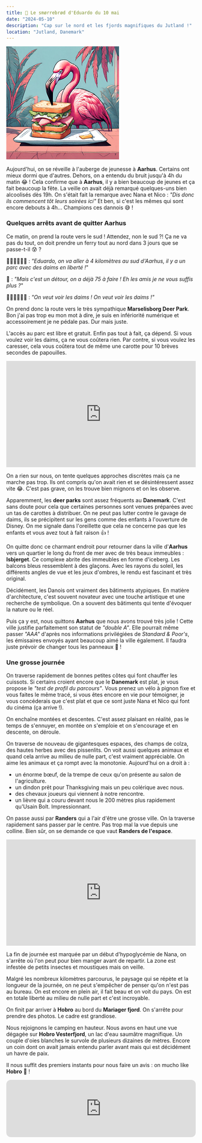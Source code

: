 ```yaml
---
title: 🥪 Le smørrebrød d'Eduardo du 10 mai
date: "2024-05-10"
description: "Cap sur le nord et les fjords magnifiques du Jutland !"
location: "Jutland, Danemark"
---
```


![Smorrebrod d'Eduardo](../smorrebrod_eduardo.png)

Aujourd'hui, on se réveille à l'auberge de jeunesse à **Aarhus**. Certains ont mieux dormi que d'autres. Dehors, on a entendu du bruit jusqu'à 4h du matin 😂 ! Cela confirme que à **Aarhus**, il y a bien beaucoup de jeunes et ça fait beaucoup la fête. La veille on avait déjà remarqué quelques-uns bien alcoolisés dès 19h. On s'était fait la remarque avec Nana et Nico : *"Dis donc ils commencent tôt leurs soirées ici"* Et ben, si c'est les mêmes qui sont encore debouts à 4h... Champions ces dannois 😅 !

### Quelques arrêts avant de quitter Aarhus 

Ce matin, on prend la route vers le sud ! Attendez, non le sud ?! Ça ne va pas du tout, on doit prendre un ferry tout au nord dans 3 jours que se passe-t-il 😰 ?

🧍🏼‍♀️🧍🏼‍♂️ : *"Eduardo, on va aller à 4 kilomètres au sud d'Aarhus, il y a un parc avec des daims en liberté !*"

🦩 : *"Mais c'est un détour, on a déjà 75 à faire ! Eh les amis je ne vous suffis plus ?*"

🧍🏼‍♀️🧍🏼‍♂️ : *"On veut voir les daims ! On veut voir les daims !"*

On prend donc la route vers le très sympathique **Marselisborg Deer Park**. Bon j'ai pas trop eu mon mot à dire, je suis en infériorité numérique et accessoirement je ne pédale pas. Dur mais juste.

L'accès au parc est libre et gratuit. Enfin pas tout à fait, ça dépend. Si vous voulez voir les daims, ça ne vous coûtera rien. Par contre, si vous voulez les caresser, cela vous coûtera tout de même une carotte pour 10 brèves secondes de papouilles. 

<div style="width: 100%; height: 0; position: relative; padding-bottom: 56%;"><iframe src="https://giphy.com/embed/hU6YIZMZ10KORSzbLm" style="top: 0; left: 0; width: 100%; height: 100%; position: absolute; border: 0;" allowfullscreen scrolling="no" allow="encrypted-media;" class="giphy-embed"></iframe></div>

On a rien sur nous, on tente quelques approches discrètes mais ça ne marche pas trop. Ils ont compris qu'on avait rien et se désintéressent assez vite 😂. C'est pas grave, on les trouve bien mignons et on les observe.

Apparemment, les **deer parks** sont assez fréquents au **Danemark**. C'est sans doute pour cela que certaines personnes sont venues préparées avec un tas de carottes à distribuer. On ne peut pas lutter contre le gavage de daims, ils se précipitent sur les gens comme des enfants à l'ouverture de Disney. On me signale dans l'oreillette que cela ne concerne pas que les enfants et vous avez tout à fait raison 👍 !

On quitte donc ce charmant endroit pour retourner dans la ville d'**Aarhus** vers un quartier le long du front de mer avec de très beaux immeubles : **Isbjerget**. Ce complexe abrite des immeubles en forme d'iceberg. Les balcons bleus ressemblent à des glaçons. Avec les rayons du soleil, les différents angles de vue et les jeux d'ombres, le rendu est fascinant et très original.

Décidément, les Danois ont vraiment des bâtiments atypiques. En matière d'architecture, c'est souvent novateur avec une touche artistique et une recherche de symbolique. On a souvent des bâtiments qui tente d'évoquer la nature ou le réel.

Puis ça y est, nous quittons **Aarhus** que nous avons trouvé très jolie ! Cette ville justifie parfaitement son statut de *"double A"*. Elle pourrait même passer *"AAA"* d'après nos informations privilégiées de *Standard & Poor's*, les émissaires envoyés ayant beaucoup aimé la ville également. Il faudra juste prévoir de changer tous les panneaux 🤔 !

### Une grosse journée 
On traverse rapidement de bonnes petites côtes qui font chauffer les cuissots. Si certains croient encore que le **Danemark** est plat, je vous propose le *"test de profil du parcours"*. Vous prenez un vélo à pignon fixe et vous faites le même tracé, si vous êtes encore en vie pour témoigner, je vous concéderais que c'est plat et que ce sont juste Nana et Nico qui font du cinéma (ça arrive !).

On enchaîne montées et descentes. C'est assez plaisant en réalité, pas le temps de s'ennuyer, en montée on s'emploie et on s'encourage et en descente, on déroule.

On traverse de nouveau de gigantesques espaces, des champs de colza, des hautes herbes avec des pissenlits. On voit aussi quelques animaux et quand cela arrive au milieu de nulle part, c'est vraiment appréciable. On aime les animaux et ça rompt avec la monotonie. Aujourd'hui on a droit à :
- un énorme bœuf, de la trempe de ceux qu'on présente au salon de l'agriculture.
- un dindon prêt pour Thanksgiving mais un peu colérique avec nous.
- des chevaux joueurs qui viennent à notre rencontre.
- un lièvre qui a couru devant nous le 200 mètres plus rapidement qu'Usain Bolt. Impressionnant.
 
On passe aussi par **Randers** qui a l'air d'être une grosse ville. On la traverse rapidement sans passer par le centre. Pas trop mal la vue depuis une colline. Bien sûr, on se demande ce que vaut **Randers de l'espace**.

<div style="width: 100%; height: 0; position: relative; padding-bottom: 56%;"><iframe src="https://giphy.com/embed/huAqJiUKwDATm" style="top: 0; left: 0; width: 100%; height: 100%; position: absolute; border: 0;" allowfullscreen scrolling="no" allow="encrypted-media;" class="giphy-embed"></iframe></div>

La fin de journée est marquée par un début d'hypoglycémie de Nana, on s'arrête où l'on peut pour bien manger avant de repartir. La zone est infestée de petits insectes et moustiques mais on veille.

Malgré les nombreux kilomètres parcourus, le paysage qui se répète et la longueur de la journée, on ne peut s'empêcher de penser qu'on n'est pas au bureau. On est encore en plein air, il fait beau et on voit du pays. On est en totale liberté au milieu de nulle part et c'est incroyable.

On finit par arriver à **Hobro** au bord du **Mariager fjord**. On s'arrête pour prendre des photos. Le cadre est grandiose. 

Nous rejoignons le camping en hauteur. Nous avons en haut une vue dégagée sur **Hobro Vesterfjord**, un lac d'eau saumâtre magnifique. Un couple d'oies blanches le survole de plusieurs dizaines de mètres. Encore un coin dont on avait jamais entendu parler avant mais qui est décidément un havre de paix.

Il nous suffit des premiers instants pour nous faire un avis : on mucho like **Hobro** 🤩 !

<iframe style="border-radius:12px" src="https://open.spotify.com/embed/track/0ZVqRjg67kN2FaOsy6EeIx?utm_source=generator" width="100%" height="152" frameBorder="0" allow="autoplay; clipboard-write; encrypted-media; picture-in-picture" loading="lazy"></iframe>